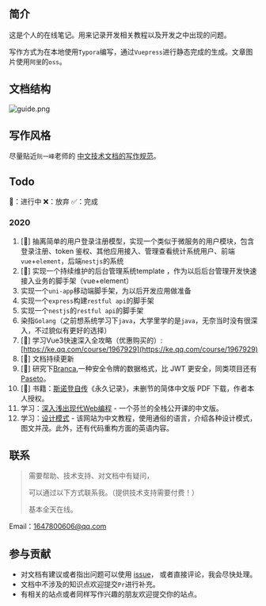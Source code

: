 ## 简介

这是个人的在线笔记。用来记录开发相关教程以及开发之中出现的问题。

写作方式为在本地使用`Typora`编写，通过`Vuepress`进行静态完成的生成。文章图片使用`阿里`的`oss`。



## 文档结构

![guide.png](https://image.yoouu.cn/sunseekerx/guide.png)



## 写作风格

尽量贴近`阮一峰`老师的 [中文技术文档的写作规范](https://github.com/ruanyf/document-style-guide)。



## Todo

🧐：进行中	❌：放弃	✅：完成

### 2020

1. [🧐] 抽离简单的用户登录注册模型，实现一个类似于微服务的用户模块，包含登录注册、token 鉴权、其他应用接入、管理查看统计系统用户、前端`vue`+`element`，后端`nestjs`的系统
2. [🧐] 实现一个持续维护的后台管理系统template ，作为以后后台管理开发快速接入业务的脚手架（vue+element）
3. 实现一个`uni-app`移动端脚手架，为以后开发应用做准备
4. 实现一个`express`构建`restful api`的脚手架
5. 实现一个`nestjs`的`restful api`的脚手架
6. 染指`Golang`（之前想系统学习下`java`，大学里学的是`java`，无奈当时没有很深入，不过貌似有更好的选择）
7. [🧐] 学习Vue3快速深入全攻略（优惠购买的）:[https://ke.qq.com/course/1967929](https://ke.qq.com/course/1967929)
8. [🧐] 文档持续更新
9. [🧐] 研究下[Branca](https://branca.io),一种安全令牌的数据格式，比 JWT 更安全，同类项目还有 [Paseto](https://paseto.io/)。
10. [🧐] 书籍：[斯诺登自传](https://a.temporaryrecord.com/)《永久记录》，未删节的简体中文版 PDF 下载，作者本人授权。
11. 学习：[深入浅出现代Web编程](https://fullstackopen.com/zh/) - 一个芬兰的全栈公开课的中文版。
12. 学习：[设计模式](https://refactoringguru.cn/design-patterns) - 该网站为中文教程，使用通俗的语言，介绍各种设计模式，图文并茂。此外，还有代码重构方面的英语内容。



## 联系

> 需要帮助、技术支持、对文档中有疑问，
>
> 可以通过以下方式联系我。（提供技术支持需要付费！）
>
> 基本全天在线。

Email：1647800606@qq.com



## 参与贡献

- 对文档有建议或者指出问题可以使用 [issue](https://github.com/SunSeekerX/sunseekerx/issues)， 或者直接评论，我会尽快处理。
- 文档中不涉及的知识点欢迎提交`Pr`进行补充。
- 有相关的站点或者同样写作兴趣的朋友欢迎提交你的站点。



